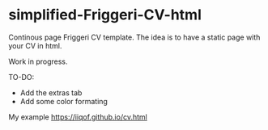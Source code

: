# simplified-Friggeri-CV-html
Continous page Friggeri CV template. The idea is to have a static page with your CV in html. 


Work in progress.

TO-DO:
 - Add the extras tab
 - Add some color formating
 
 
 My example https://iiqof.github.io/cv.html
